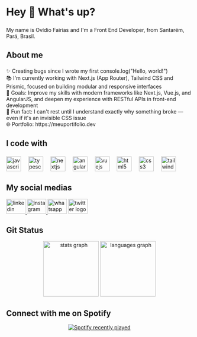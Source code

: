 <h1 align="left">Hey 👋 What's up?</h1>

###

<p align="left">My name is Ovídio Fairias and I'm a Front End Developer,  from Santarém, Pará, Brasil.</p>

###

<h2 align="left">About me</h2>

###

<p align="left">✨ Creating bugs since I wrote my first console.log("Hello, world!")<br>📚 I'm currently working with Next.js (App Router), Tailwind CSS and Prismic, focused on building modular and responsive interfaces<br>🎯 Goals: Improve my skills with modern frameworks like Next.js, Vue.js, and AngularJS, and deepen my experience with RESTful APIs in front-end development<br>🎲 Fun fact: I can't rest until I understand exactly why something broke — even if it's an invisible CSS issue<br>🌐 Portfolio: https://meuportifolio.dev</p>

###

<h2 align="left">I code with</h2>

###

<div align="left">
  <img src="https://cdn.jsdelivr.net/gh/devicons/devicon/icons/javascript/javascript-original.svg" height="40" alt="javascript logo"  />
  <img width="12" />
  <img src="https://cdn.jsdelivr.net/gh/devicons/devicon/icons/typescript/typescript-original.svg" height="40" alt="typescript logo"  />
  <img width="12" />
  <img src="https://cdn.jsdelivr.net/gh/devicons/devicon/icons/nextjs/nextjs-original.svg" height="40" alt="nextjs logo"  />
  <img width="12" />
  <img src="https://cdn.jsdelivr.net/gh/devicons/devicon/icons/angularjs/angularjs-original.svg" height="40" alt="angularjs logo"  />
  <img width="12" />
  <img src="https://cdn.jsdelivr.net/gh/devicons/devicon/icons/vuejs/vuejs-original.svg" height="40" alt="vuejs logo"  />
  <img width="12" />
  <img src="https://cdn.jsdelivr.net/gh/devicons/devicon/icons/html5/html5-original.svg" height="40" alt="html5 logo"  />
  <img width="12" />
  <img src="https://cdn.jsdelivr.net/gh/devicons/devicon/icons/css3/css3-original.svg" height="40" alt="css3 logo"  />
  <img width="12" />
  <img src="https://cdn.jsdelivr.net/gh/devicons/devicon/icons/tailwindcss/tailwindcss-original-wordmark.svg" height="40" alt="tailwindcss logo"  />
</div>

###
<h2 align="left">My social medias</h2>

<div align="left">
  <a href="www.linkedin.com/in/ovidiojcf" target="_blank">
    <img src="https://raw.githubusercontent.com/maurodesouza/profile-readme-generator/master/src/assets/icons/social/linkedin/default.svg" width="52" height="40" alt="linkedin logo"  />
  </a>
  <a href="https://www.instagram.com/oviddio" target="_blank">
    <img src="https://raw.githubusercontent.com/maurodesouza/profile-readme-generator/master/src/assets/icons/social/instagram/default.svg" width="52" height="40" alt="instagram logo"  />
  </a>
  <img src="https://raw.githubusercontent.com/maurodesouza/profile-readme-generator/master/src/assets/icons/social/whatsapp/default.svg" width="52" height="40" alt="whatsapp logo"  />
  <img src="https://raw.githubusercontent.com/maurodesouza/profile-readme-generator/master/src/assets/icons/social/twitter/default.svg" width="52" height="40" alt="twitter logo"  />
</div>

###
<h2 align="left">Git Status</h2>

<div align="center">
  <img src="https://github-readme-stats.vercel.app/api?username=Ovidiojcf&hide_title=false&hide_rank=false&show_icons=true&include_all_commits=true&count_private=true&disable_animations=false&theme=dracula&locale=en&hide_border=false&order=1" height="150" alt="stats graph"  />
  <img src="https://github-readme-stats.vercel.app/api/top-langs?username=Ovidiojcf&locale=en&hide_title=false&layout=compact&card_width=320&langs_count=5&theme=dracula&hide_border=false&order=2" height="150" alt="languages graph"  />
</div>

###
<h2 align="left">Connect with me on Spotify</h2>

<div align="center">
  <a href="https://open.spotify.com/user/ojcfarias">
    <img src="https://spotify-recently-played-readme.vercel.app/api?user=ojcfarias&count=5&unique=false" alt="Spotify recently played"  />
  </a>
</div>
